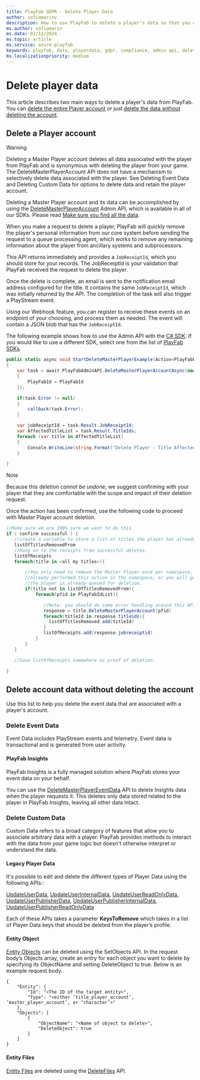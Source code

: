 ```yaml
---
title: PlayFab GDPR - Delete Player Data
author: sofiamarinv
description: How to use PlayFab to delete a player’s data so that you can be General Data Protection Regulation (GDPR) compliant.
ms.author: sofiamarin
ms.date: 02/12/2024
ms.topic: article
ms.service: azure-playfab
keywords: playfab, data, playerdata, gdpr, compliance, admin api, delete player data, player data
ms.localizationpriority: medium
---
```


# Delete player data

This article describes two main ways to delete a player's data from PlayFab. You can [delete the entire Player account](#delete-a-player-account) or just [delete the data without deleting the account](#delete-account-data-without-deleting-the-account).

## Delete a Player account 

> [!WARNING]
> Deleting a Master Player account deletes all data associated with the player from PlayFab and is synonymous with deleting the player from your game. The DeleteMasterPlayerAccount API does not have a mechanism to selectively delete data associated with the player. See Deleting Event Data and Deleting Custom Data for options to delete data and retain the player account.

Deleting a Master Player account and its data can be accomplished by using the [DeleteMasterPlayerAccount](/rest/api/playfab/admin/account-management/delete-master-player-account) Admin API, which is available in all of our SDKs. Please read [Make sure you find all the data](playfab-gdpr-deleting-and-exporting-player-data.md). 

When you make a request to delete a player, PlayFab will quickly remove the player's personal information from our core system before sending the request to a queue processing agent, which works to remove any remaining information about the player from ancillary systems and subprocessors.

This API returns immediately and provides a `JobReceiptId`, which you should store for your records. The JobReceiptId is your validation that PlayFab received the request to delete the player.

Once the delete is complete, an email is sent to the notification email address configured for the title. It contains the same `JobReceiptId`, which was initially returned by the API. The completion of the task will also trigger a PlayStream event.

Using our Webhook feature, you can register to receive these events on an endpoint of your choosing, and process them as needed. The event will contain a JSON blob that has the `JobReceiptId`.

The following example shows how to use the Admin API with the [C# SDK](../../sdks/c-sharp/index.md). If you would like to use a different SDK, select one from the list of [PlayFab SDKs](../../sdks/playfab-sdk-intro.md).

```csharp
public static async void StartDeleteMasterPlayerExample(Action<PlayFabError> callback)
{
    var task = await PlayFabAdminAPI.DeleteMasterPlayerAccountAsync(new DeleteMasterPlayerAccountRequest()
    {
        PlayFabId = PlayFabId
    });

    if(task.Error != null)
    {
        callback(task.Error);
    }

    var jobReceiptId = task.Result.JobReceiptId;
    var AffectedTitleList = task.Result.TitleIds; 
    foreach (var title in AffectedTitleList)
    {
        Console.WriteLine(string.Format("Delete Player - Title Affected: {0}", title));
    }

}
```

> [!NOTE]
> Because this deletion *cannot be undone*, we suggest confirming with your player that they are comfortable with the scope and impact of their deletion request.

Once the action has been confirmed, use the following code to proceed with Master Player account deletion.

```csharp
//Make sure we are 100% sure we want to do this.
if ( confirm successful ) {
   //create a variable to store a list of titles the player has already been removed from.
   listOfTitlesRemovedFrom
   //Hang on to the receipts from successful deletes.
   listOfReceipts
   foreach(title in <all my titles>){

       //You only need to remove the Master Player once per namespace, so check that you have not
       //already performed this action in the namespace, or you will get an error that
       //the player is already queued for deletion.
       if(title not in listOfTitlesRemovedFrom){
           foreach(pfid in PlayFabIdList){

              //Note: you should do some error handling around this API call.
              response = title.DeleteMasterPlayerAccount(pfid)
              foreach(titleId in response.titleids){
                listOfTitlesRemoved.add(titleId)
              }
              listOfReceipts.add(response.jobreceiptid)
           }
       }
   }

   //Save listOfReceipts somewhere as proof of deletion.

}
```

## Delete account data without deleting the account

Use this list to help you delete the event data that are associated with a player's account.

### Delete Event Data

Event Data includes PlayStream events and telemetry. Event data is transactional and is generated from user activity. 

#### PlayFab Insights 

PlayFab Insights is a fully managed solution where PlayFab stores your event data on your behalf.

You can use the [DeleteMasterPlayerEventData](/rest/api/playfab/admin/account-management/delete-master-player-event-data) API to delete Insights data when the player requests it. This deletes only data stored related to the player in PlayFab Insights, leaving all other data intact. 

### Delete Custom Data

Custom Data refers to a broad category of features that allow you to associate arbitrary data with a player. PlayFab provides methods to interact with the data from your game logic but doesn't otherwise interpret or understand the data. 

#### Legacy Player Data 

It's possible to edit and delete the different types of Player Data using the following APIs:: 

[UpdateUserData](/rest/api/playfab/server/player-data-management/update-user-data), [UpdateUserInternalData](/rest/api/playfab/server/player-data-management/update-user-internal-data), [UpdateUserReadOnlyData](/rest/api/playfab/server/player-data-management/update-user-read-only-data), [UpdateUserPublisherData](/rest/api/playfab/server/player-data-management/update-user-publisher-data), [UpdateUserPublisherInternalData](/rest/api/playfab/server/player-data-management/update-user-publisher-internal-data), [UpdateUserPublisherReadOnlyData](/rest/api/playfab/server/player-data-management/update-user-publisher-read-only-data) 

Each of these APIs takes a parameter **KeysToRemove** which takes in a list of Player Data keys that should be deleted from the player’s profile. 

#### Entity Object

[Entity Objects](../../features/entities/entity-objects.md) can be deleted using the SetObjects API. In the request body’s Objects array, create an entry for each object you want to delete by specifying its ObjectName and setting DeleteObject to true. Below is an example request body. 

```HTTP
{ 
    "Entity": { 
        "Id": "<The ID of the target entity>", 
        "Type": "<either ‘title_player_account’, ‘master_player_account’, or ‘character’>" 
    }, 
    "Objects": [ 
        { 
            "ObjectName": "<Name of object to delete>", 
            "DeleteObject": true 
        } 
    ] 
} 
```

#### Entity Files

[Entity Files](../../features/entities/entity-files.md) are deleted using the [DeleteFiles](/rest/api/playfab/data/file/delete-files) API.  
